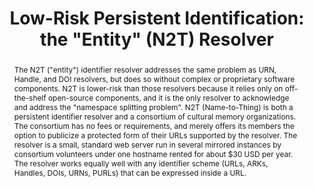 ---
abstract: The N2T ("entity") identifier resolver addresses the same problem as URN,
  Handle, and DOI resolvers, but does so without complex or proprietary software components.
  N2T is lower-risk than those resolvers because it relies only on off-the-shelf open-source
  components, and it is the only resolver to acknowledge and address the "namespace
  splitting problem". N2T (Name-to-Thing) is both a persistent identifier resolver
  and a consortium of cultural memory organizations. The consortium has no fees or
  requirements, and merely offers its members the option to publicize a protected
  form of their URLs supported by the resolver. The resolver is a small, standard
  web server run in several mirrored instances by consortium volunteers under one
  hostname rented for about $30 USD per year. The resolver works equally well with
  any identifier scheme (URLs, ARKs, Handles, DOIs, URNs, PURLs) that can be expressed
  inside a URL.
creators:
- Kunze, John
date: null
document_url: https://services.phaidra.univie.ac.at/api/object/o:294562/download
grand_parent: iPRES
institutions: []
keywords:
- ithaca
landing_page_url: https://phaidra.univie.ac.at/o:294562
language: eng
layout: publication
license: CC BY-SA 3.0 AT
notes_url: null
parent: iPRES 2006
publication_type: presentation
size: 81668
slides_url: null
source_name: iPRES
title: 'Low-Risk Persistent Identification: the "Entity" (N2T) Resolver '
year: 2006
---
